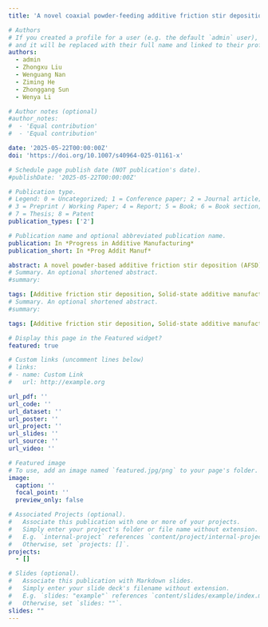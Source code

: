 ```yaml
---
title: 'A novel coaxial powder-feeding additive friction stir deposition method and its application in the recycling of nylon waste fine powder'

# Authors
# If you created a profile for a user (e.g. the default `admin` user), write the username (folder name) here
# and it will be replaced with their full name and linked to their profile.
authors:
  - admin
  - Zhongxu Liu
  - Wenguang Nan
  - Ziming He
  - Zhonggang Sun
  - Wenya Li

# Author notes (optional)
#author_notes:
#  - 'Equal contribution'
#  - 'Equal contribution'

date: '2025-05-22T00:00:00Z'
doi: 'https://doi.org/10.1007/s40964-025-01161-x'

# Schedule page publish date (NOT publication's date).
#publishDate: '2025-05-22T00:00:00Z'

# Publication type.
# Legend: 0 = Uncategorized; 1 = Conference paper; 2 = Journal article;
# 3 = Preprint / Working Paper; 4 = Report; 5 = Book; 6 = Book section;
# 7 = Thesis; 8 = Patent
publication_types: ['2']

# Publication name and optional abbreviated publication name.
publication: In *Progress in Additive Manufacturing*
publication_short: In *Prog Addit Manuf*

abstract: A novel powder-based additive friction stir deposition (AFSD) with coaxial powder feeding is proposed in this work, in which the material can be continuously fed without any blocking/chocking problem, and the feeding rate of fine powder could be easily controlled by the rotating screw. The plastic deformation of powder material in this method is mainly due to the friction stir effect of the rotating tool instead of the screw extrusion. The feasibility of this method in the recycling of nylon 6 powder with different size classes is demonstrated. The manufactured specimen has no significant defects except for the ripple skin and flashes at the edges, which are also prone in other kinds of AFSD. The deposition temperature of the powder material is around 75% of the melting temperature. The material extruded from the channel between the protrusions of the tool moves at a very slow speed (i.e. 2–3 mm/s) before being deposited onto the base, which is only a few percent of the rotational speed of the tool. The α-type crystals are prone to forming in the manufactured specimens for all kinds of powder used in this work, although the experiment is conducted under natural cooling conditions at room temperature. The high hardness of the specimen, i.e. 160–200 MPa, demonstrates the advantage of the additive friction stir deposition developed in this work. The mechanical performance of the specimen increases with the particle size of the powder as they are more easily plastically deformed under the friction stir effect of the tool.
# Summary. An optional shortened abstract.
#summary: 

tags: [Additive friction stir deposition, Solid-state additive manufacturing, Cohesive powder, Screw feeding, Coaxial powder feeding, Recycling]
# Summary. An optional shortened abstract.
#summary: 

tags: [Additive friction stir deposition, Solid-state additive manufacturing, Cohesive powder, Screw feeding, Coaxial powder feeding, Recycling]

# Display this page in the Featured widget?
featured: true

# Custom links (uncomment lines below)
# links:
# - name: Custom Link
#   url: http://example.org

url_pdf: ''
url_code: ''
url_dataset: ''
url_poster: ''
url_project: ''
url_slides: ''
url_source: ''
url_video: ''

# Featured image
# To use, add an image named `featured.jpg/png` to your page's folder.
image:
  caption: ''
  focal_point: ''
  preview_only: false

# Associated Projects (optional).
#   Associate this publication with one or more of your projects.
#   Simply enter your project's folder or file name without extension.
#   E.g. `internal-project` references `content/project/internal-project/index.md`.
#   Otherwise, set `projects: []`.
projects:
  - []

# Slides (optional).
#   Associate this publication with Markdown slides.
#   Simply enter your slide deck's filename without extension.
#   E.g. `slides: "example"` references `content/slides/example/index.md`.
#   Otherwise, set `slides: ""`.
slides: ""
---
```


